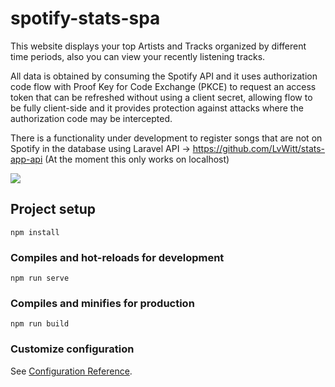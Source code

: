 # spotify-stats-spa
This website displays your top Artists and Tracks organized by different time periods, also you can view your recently listening tracks.


All data is obtained by consuming the Spotify API and it uses authorization code flow with Proof Key for Code Exchange (PKCE) to request an access token that can be refreshed without using a client secret, allowing flow to be fully client-side and it provides protection against attacks where the authorization code may be intercepted.


There is a functionality under development to register songs that are not on Spotify in the database using Laravel API -> https://github.com/LvWitt/stats-app-api
(At the moment this only works on localhost)


![](https://github.com/LvWitt/spotify-api-study/blob/main/sample.gif)

## Project setup
```
npm install
```

### Compiles and hot-reloads for development
```
npm run serve
```

### Compiles and minifies for production
```
npm run build
```

### Customize configuration
See [Configuration Reference](https://cli.vuejs.org/config/).
